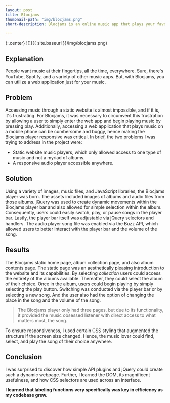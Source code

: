 ```yaml
---
layout: post
title: Blocjams
thumbnail-path: "img/blocjams.png"
short-description: Blocjams is an online music app that plays your favorite music.

---
```


{:.center}
![]({{ site.baseurl }}/img/blocjams.png)

## Explanation

People want music at their fingertips, all the time, everywhere. Sure, there's YouTube, Spotify, and a variety of other music apps. But, with Blocjams, you can utilize a web application just for your music.

## Problem

Accessing music through a static website is almost impossible, and if it is, it's frustrating. For Blocjams, it was necessary to circumvent this frustration by allowing a user to simply enter the web app and begin playing music by pressing play. 
Additionally, accessing a web application that plays music on a mobile phone can be cumbersome and buggy, hence making the Blocjams player responsive was critical. In brief, the two problems I was trying to address in the project were:


* Static website music players, which only allowed access to one type of music and not a myriad of albums.
* A responsive audio player accessible anywhere. 

## Solution

Using a variety of images, music files, and JavaScript libraries, the Blocjams player was born. The assets included images of albums and audio files from those albums. jQuery was used to create dynamic movements within the Blocjams player bar and also allowed for simple selection within the album. 
Consequently, users could easily switch, play, or pause songs in the player bar. Lastly, the player bar itself was adjustable via jQuery selectors and handlers. The audio player song file was enabled via the Buzz API, which allowed users to better interact with the player bar and the volume of the song. 

## Results

The Blocjams static home page, album collection page, and also album contents page. The static page was an aesthetically pleasing introduction to the website and its capabilities. By selecting _collection_ users could access the entirety of the albums available. 
Thereafter, they could select the album of their choice. Once in the album, users could begin playing by simply selecting the play button. Switching was conducted via the player bar or by selecting a new song. And the user also had the option of changing the place in the song and the volume of the song. 

> The Blocjams player only had three pages, but due to its functionality, it provided the music obsessed listener with direct access to what matters most, the song. 

To ensure responsiveness, I used certain CSS styling that augmented the structure if the screen size changed. Hence, the music lover could find, select, and play the song of their choice anywhere. 

## Conclusion

I was surprised to discover how simple API plugins and jQuery could create such a dynamic webpage. Further, I learned the DOM, its magnificent usefulness, and how CSS selectors are used across an interface. 

 **I learned that labeling functions very specifically was key in efficiency as my codebase grew.**  


